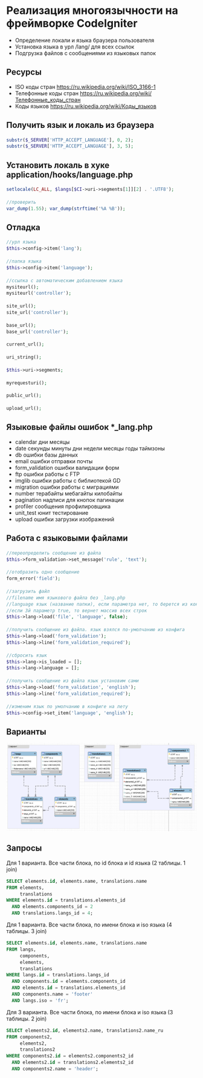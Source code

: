 # Реализация многоязычности на фреймворке CodeIgniter

- Определение локали и языка браузера пользователя
- Установка языка в урл /lang/ для всех ссылок
- Подгрузка файлов с сообщениями из языковых папок

## Ресурсы

- ISO коды стран https://ru.wikipedia.org/wiki/ISO_3166-1
- Телефонные коды стран https://ru.wikipedia.org/wiki/Телефонные_коды_стран
- Коды языков https://ru.wikipedia.org/wiki/Коды_языков

## Получить язык и локаль из браузера

```php
substr($_SERVER['HTTP_ACCEPT_LANGUAGE'], 0, 2);
substr($_SERVER['HTTP_ACCEPT_LANGUAGE'], 3, 5);
```

## Установить локаль в хуке application/hooks/language.php

```php
setlocale(LC_ALL, $langs[$CI->uri->segments[1]][2] . '.UTF8');

//проверить
var_dump(1.55); var_dump(strftime('%A %B'));
```

## Отладка

```php
//урл языка
$this->config->item('lang');

//папка языка
$this->config->item('language');

//ссылка с автоматическим добавлением языка
mysiteurl();
mysiteurl('controller');

site_url();
site_url('controller');

base_url();
base_url('controller');

current_url();

uri_string();

$this->uri->segments;

myrequesturi();

public_url();

upload_url();
```

## Языковые файлы ошибок *_lang.php

- calendar дни месяцы
- date секунды минуты дни недели месяцы годы таймзоны
- db ошибки базы данных
- email ошибки отправки почты
- form_validation ошибки валидации форм
- ftp ошибки работы с FTP
- imglib ошибки работы с библиотекой GD
- migration ошибки работы с миграциями
- number терабайты мебагайты килобайты
- pagination надписи для кнопок пагинации
- profiler сообщения профилировщика
- unit_test юнит тестирование
- upload ошибки загрузки изображений

## Работа с языковыми файлами

```php
//переопределить сообщение из файла
$this->form_validation->set_message('rule', 'text');

//отобразить одно сообщение
form_error('field');

//загрузить файл
//filename имя языкового файла без _lang.php
//language язык (название папки), если параметра нет, то берется из конфига application/config/config.php: $config['language'];
//если 3й параметр true, то вернет массив всех строк
$this->lang->load('file', 'language', false);

//получить сообщение из файла. язык взялся по-умолчанию из конфига
$this->lang->load('form_validation');
$this->lang->line('form_validation_required');

//сбросить язык
$this->lang->is_loaded = [];
$this->lang->language = [];

//получить сообщение из файла язык установим сами
$this->lang->load('form_validation', 'english');
$this->lang->line('form_validation_required');

//изменим язык по умолчанию в конфиге на лету
$this->config->set_item('language', 'english');
```

## Варианты

![Реализация многоязычности на фреймворке CodeIgniter](https://raw.githubusercontent.com/allexgalbert/workflow/main/CodeIgniterLanguages/1.png "Реализация многоязычности на фреймворке CodeIgniter")

## Запросы

Для 1 варианта. Все части блока, по id блока и id языка (2 таблицы. 1 join)

```sql
SELECT elements.id, elements.name, translations.name
FROM elements,
     translations
WHERE elements.id = translations.elements_id
  AND elements.components_id = 2
  AND translations.langs_id = 4;
```

Для 1 варианта. Все части блока, по имени блока и iso языка (4 таблицы. 3 join)

```sql
SELECT elements.id, elements.name, translations.name
FROM langs,
     components,
     elements,
     translations
WHERE langs.id = translations.langs_id
  AND components.id = elements.components_id
  AND elements.id = translations.elements_id
  AND components.name = 'footer'
  AND langs.iso = 'fr';
```

Для 3 варианта. Все части блока, по имени блока и iso языка (3 таблицы. 2 join)

```sql
SELECT elements2.id, elements2.name, translations2.name_ru
FROM components2,
     elements2,
     translations2
WHERE components2.id = elements2.components2_id
  AND elements2.id = translations2.elements2_id
  AND components2.name = 'header';
```